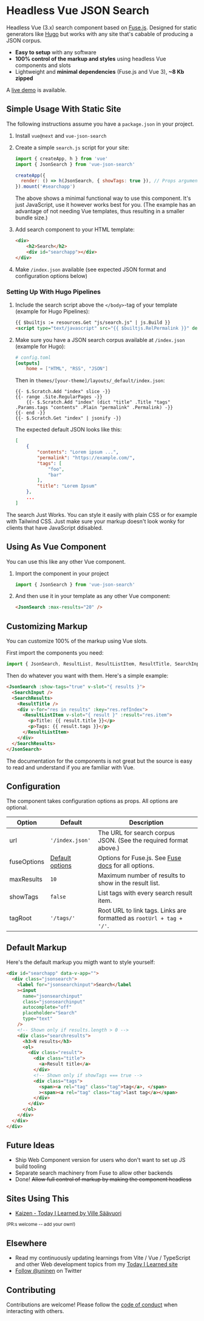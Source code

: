 # Headless Vue JSON Search

Headless Vue (3.x) search component based on [Fuse.js](https://github.com/krisk/Fuse). Designed for static generators like [Hugo](https://github.com/gohugoio/hugo) but works with any site that's cabable of producing a JSON corpus.

- **Easy to setup** with any software
- **100% control of the markup and styles** using headless Vue components and slots
- Lightweight and **minimal dependencies** (Fuse.js and Vue 3), **~8 Kb zipped**

A [live demo](https://til.unessa.net/) is available.
## Simple Usage With Static Site

The following instructions assume you have a `package.json` in your project.

1. Install `vue@next` and `vue-json-search`
1. Create a simple `search.js` script for your site:

    ```js
    import { createApp, h } from 'vue'
    import { JsonSearch } from 'vue-json-search'

    createApp({
      render: () => h(JsonSearch, { showTags: true }), // Props argument dict is optional
    }).mount('#searchapp')
    ```

    The above shows a minimal functional way to use this component. It's just JavaScript, use it however works best for you. (The example has an advantage of not needing Vue templates, thus resulting in a smaller bundle size.)

1. Add search component to your HTML template:

    ```html
    <div>
        <h2>Search</h2>
        <div id="searchapp"></div>
    </div>
    ```

2. Make `/index.json` available (see expected JSON format and configuration options below)

### Setting Up With Hugo Pipelines

1. Include the search script above the `</body>`-tag of your template (example for Hugo Pipelines):

    ```html
    {{ $builtjs := resources.Get "js/search.js" | js.Build }}
    <script type="text/javascript" src="{{ $builtjs.RelPermalink }}" defer></script>
    ```
1. Make sure you have a JSON search corpus available at `/index.json` (example for Hugo):
    ```toml
    # config.toml
    [outputs]
        home = ["HTML", "RSS", "JSON"]
    ```

    Then in `themes/[your-theme]/layouts/_default/index.json`:

    ```
    {{- $.Scratch.Add "index" slice -}}
    {{- range .Site.RegularPages -}}
        {{- $.Scratch.Add "index" (dict "title" .Title "tags" .Params.tags "contents" .Plain "permalink" .Permalink) -}}
    {{- end -}}
    {{- $.Scratch.Get "index" | jsonify -}}

    ```

    The expected default JSON looks like this:

    ```json
    [
        {
            "contents": "Lorem ipsum ...",
            "permalink": "https://example.com/",
            "tags": [
                "foo",
                "bar"
            ],
            "title": "Lorem Ipsum"
        },
        ...
    ]
    ```

The search Just Works. You can style it easily with plain CSS or for example with Tailwind CSS. Just make sure your markup doesn't look wonky for clients that have JavaScript ddisabled.

## Using As Vue Component

You can use this like any other Vue component.

1. Import the component in your project

    ```js
    import { JsonSearch } from 'vue-json-search'
    ```
1. And then use it in your template as any other Vue component:

    ```html
    <JsonSearch :max-results="20" />
    ```

## Customizing Markup

You can customize 100% of the markup using Vue slots.

First import the components you need:

```js
import { JsonSearch, ResultList, ResultListItem, ResultTitle, SearchInput, SearchResults } from 'vue-json-search'
```

Then do whatever you want with them. Here's a simple example:

```html
<JsonSearch :show-tags="true" v-slot="{ results }">
  <SearchInput />
  <SearchResults>
    <ResultTitle />
    <div v-for="res in results" :key="res.refIndex">
      <ResultListItem v-slot="{ result }" :result="res.item">
        <p>Title: {{ result.title }}</p>
        <p>Tags: {{ result.tags }}</p>
      </ResultListItem>
    </div>
  </SearchResults>
</JsonSearch>
```

The documentation for the components is not great but the source is easy to read and understand if you are familiar with Vue.

## Configuration

The component takes configuration options as props. All options are optional.

| Option | Default | Description |
| --- | --- | --- |
| url | `'/index.json'` | The URL for search corpus JSON. (See the required format above.) |
| fuseOptions | [Default options](/blob/main/src/components/JsonSearch.vue#L13-L20) | Options for Fuse.js. See [Fuse docs](https://fusejs.io/api/options.html) for all options. |
| maxResults | `10` | Maximum number of results to show in the result list. |
| showTags | `false` | List tags with every search result item. |
| tagRoot | `'/tags/'` | Root URL to link tags. Links are formatted as `rootUrl + tag + '/'`. |

## Default Markup

Here's the default markup you migth want to style yourself:

```html
<div id="searchapp" data-v-app="">
  <div class="jsonsearch">
    <label for="jsonsearchinput">Search</label
    ><input
      name="jsonsearchinput"
      class="jsonsearchinput"
      autocomplete="off"
      placeholder="Search"
      type="text"
    />
    <!-- Shown only if results.length > 0 -->
    <div class="searchresults">
      <h3>N results</h3>
      <ol>
        <div class="result">
          <div class="title">
            <a>Result title</a>
          </div>
          <!-- Shown only if showTags === true -->
          <div class="tags">
            <span><a rel="tag" class="tag">tag</a>, </span>
            ><span><a rel="tag" class="tag">last tag</a></span>
          </div>
        </div>
      </ol>
    </div>
  </div>
</div>
```
## Future Ideas

- Ship Web Component version for users who don't want to set up JS build tooling
- Separate search machinery from Fuse to allow other backends
- Done! ~~Allow full control of markup by making the component headless~~

## Sites Using This

- [Kaizen - Today I Learned by Ville Säävuori](https://til.unessa.net/)

<small>(PR:s welcome -- add your own!)</small>

## Elsewhere

- Read my continuously updating learnings from Vite / Vue / TypeScript and other Web development topics from my [Today I Learned site](https://til.unessa.net/)
- [Follow @uninen](https://twitter.com/uninen) on Twitter

## Contributing

Contributions are welcome! Please follow the [code of conduct](https://www.contributor-covenant.org/version/2/0/code_of_conduct/) when interacting with others.